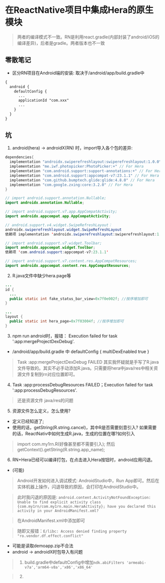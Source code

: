 # 在ReactNative项目中集成Hera的原生模块

> 两者的编译模式不一致。RN是利用react.gradle(内部封装了android/iOS的编译差异)，后者是gradle。两者版本也不一致

## 零散笔记

- 区分RN项目在Android端的安装: 取决于/android/app/build.gradle中
```md
{
  android {
    defaultConfig {
      ...
      applicationId "com.xxx"
      ...
    }
  }
}
```









## 坑

1. android(hera) -> androidX(RN) 时，import导入各个包的差异:

  ```build.gradle
  dependencies{
    implementation "androidx.swiperefreshlayout:swiperefreshlayout:1.0.0" // For Hera
    implementation "me.iwf.photopicker:PhotoPicker:+" // For Hera
    implementation "com.android.support:support-annotations:+" // For Hera
    implementation "com.android.support:appcompat-v7:23.1.1" // For Hera
    implementation "com.github.bumptech.glide:glide:4.8.0" // For Hera
    implementation "com.google.zxing:core:3.2.0" // For Hera
  }

  ```

  ```java
  // import android.support.annotation.Nullable;
  import androidx.annotation.Nullable;

  // import android.support.v7.app.AppCompatActivity;
  import androidx.appcompat.app.AppCompatActivity;

  // android.support.v4.widget.SwipeRefreshLayout：
  androidx.swiperefreshlayout.widget.SwipeRefreshLayout
  依赖项 implementation 'androidx.swiperefreshlayout:swiperefreshlayout:1.0.0'

  // import android.support.v7.widget.Toolbar; 
  import androidx.appcompat.widget.Toolbar;
  依赖项 'com.android.support:appcompat-v7:23.1.1'

  // import android.support.v7.content.res.AppCompatResources;
  import androidx.appcompat.content.res.AppCompatResources;
  ```

2. R.java文件中缺少hera.page等
```java
...
id {
  ...
  public static int fake_status_bar_view=0x7f0e002f; //按序增加即可
}

...
layout {
  public static int hera_page=0x7f03004f; //按序增加即可
}
```

3. npm run android时，报错： Execution failed for task ':app:mergeProjectDexDebug'.

+ /android/app/build.gradle 中 defaultConfig { multiDexEnabled true }

> Task :app:mergeProjectDexDebug FAILED 其实我怀疑就是手写了R.java文件导致的。其实不必手动添加R.java。只需要将hera中java/res中相关资源文件复制到rn对应位置即可。

4. Task :app:processDebugResources FAILED；Execution failed for task ':app:processDebugResources'.

> 还是资源文件 java/res的问题

5. 资源文件怎么定义，怎么使用?
+ 定义已经知道了;
+ 使用的话，getString(R.string.cancel)，其中R是否需要刻意引入? 如果需要的话，ReactNativ中如何生成R.java，生成的位置在哪?如何引入

> import com.my1rn.R(好像甚至都不需要引入); 然后getContext().getString(R.string.app_name);

6. RN+Hera已经可以编译打包，在点击进入Hera按钮时，android应用闪退。

+ (可能)

> Android开发如何进入调试模式: AndroidStudio中，Run App即可。然后在实体机器上操作，闪退导致的原因，会打印在AndroidStudio中。

> 此时我闪退的原因是: `android.content.ActivityNotFoundException: Unable to find explicit activity class {com.my1rn/com.my1rn.main.HeraActivity}; have you declared this activity in your AndroidManifest.xml?`

> 在AndroidManifest.xml中添加<Activity HeraActivity...>即可

> 随即又报错：`E/libc: Access denied finding property "ro.vendor.df.effect.conflict"`

+ 可能是读取demoapp.zip不合法
+ android -> androidX时包导入有问题

> 1. build.gradle中defaultConfig中增加`ndk.abiFilters 'armeabi-v7a','arm64-v8a','x86','x86_64'`

> 2. 